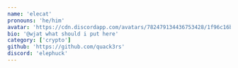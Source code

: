 ```yaml
---
name: 'elecat'
pronouns: 'he/him'
avatar: 'https://cdn.discordapp.com/avatars/782479134436753428/1f96c16b9553d6c8e883f1432ae7a098.webp'
bio: '@wjat what should i put here'
category: ['crypto']
github: 'https://github.com/quack3rs'
discord: 'elephuck'
---
```

